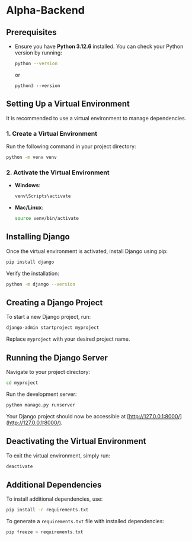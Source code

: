 # Alpha-Backend

## Prerequisites
- Ensure you have **Python 3.12.6** installed. You can check your Python version by running:
  ```sh
  python --version
  ```
  or
  ```shA
  python3 --version
  ```

## Setting Up a Virtual Environment
It is recommended to use a virtual environment to manage dependencies.

### 1. Create a Virtual Environment
Run the following command in your project directory:
```sh
python -m venv venv
```

### 2. Activate the Virtual Environment
- **Windows**:
  ```sh
  venv\Scripts\activate
  ```
- **Mac/Linux**:
  ```sh
  source venv/bin/activate
  ```

## Installing Django
Once the virtual environment is activated, install Django using pip:
```sh
pip install django
```

Verify the installation:
```sh
python -m django --version
```

## Creating a Django Project
To start a new Django project, run:
```sh
django-admin startproject myproject
```

Replace `myproject` with your desired project name.

## Running the Django Server
Navigate to your project directory:
```sh
cd myproject
```
Run the development server:
```sh
python manage.py runserver
```
Your Django project should now be accessible at [http://127.0.0.1:8000/](http://127.0.0.1:8000/).

## Deactivating the Virtual Environment
To exit the virtual environment, simply run:
```sh
deactivate
```

## Additional Dependencies
To install additional dependencies, use:
```sh
pip install -r requirements.txt
```
To generate a `requirements.txt` file with installed dependencies:
```sh
pip freeze > requirements.txt
